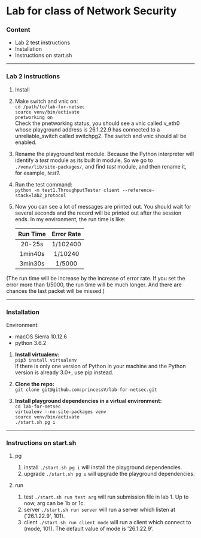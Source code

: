 # Lab for class of Network Security

### Content
- Lab 2 test instructions
- Installation
- Instructions on start.sh

---

### Lab 2 instructions
1. Install
2. Make switch and vnic on:  
`cd /path/to/lab-for-netsec`  
`source venv/bin/activate`  
`pnetworking on`  
Check the pnetworking status, you should see a vnic called v_eth0 whose playground address is 26.1.22.9 has connected to a unreliable_switch called switchpg2. The switch and vnic should all be enabled.
3. Rename the playground test module. Because the Python interpreter will identify a _test_ module as its built in module. So we go to `./venv/lib/site-packages/`, and find _test_ module, and then rename it, for example, _test1_.
4. Run the test command:  
`python -m test1.ThroughputTester client --reference-stack=lab2_protocol`
5. Now you can see a lot of messages are printed out. You should wait for several seconds and the record will be printed out after the session ends. In my environment, the run time is like:

    | Run Time | Error Rate |
    | :------: | :--------: |
    |  20-25s  |  1/102400  |
    | 1min40s  |  1/10240   |
    | 3min30s  |   1/5000   |

(The run time will be increase by the increase of error rate. If you set the error more than 1/5000, the run time will be much longer. And there are chances the last packet will be missed.)

---

### Installation
Environment:  
- macOS Sierra 10.12.6
- python 3.6.2

1. **Install virtualenv:**  
 `pip3 install virtualenv`  
   If there is only one version of Python in your machine and the Python version is already 3.0+, use pip instead.  

2. **Clone the repo:**  
 `git clone git@github.com:princessV/lab-for-netsec.git`

3. **Install playground dependencies in a virtual environment:**  
    `cd lab-for-netsec`  
    `virtualenv --no-site-packages venv`  
    `source venv/bin/activate`  
    `./start.sh pg i`

---

### Instructions on start.sh
1. pg
    1. install
    `./start.sh pg i` will install the playground dependencies.
    2. upgrade
    `./start.sh pg u` will upgrade the playground dependencies.

2. run
    1. test
    `./start.sh run test arg` will run submission file in lab 1. Up to now, arg can be 1b or 1c.
    2. server
    `./start.sh run server` will run a server which listen at ('26.1.22.9', 101).
    3. client
    `./start.sh run client mode` will run a client which connect to (mode, 101). The default value of mode is '26.1.22.9'. 